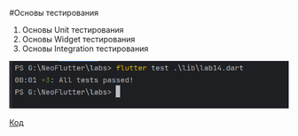 #Основы тестирования

1. Основы Unit тестирования
2. Основы Widget тестирования
3. Основы Integration тестирования

![img.png](../images/lab14_1.png)

[Код](../labs/lib/lab14.dart)